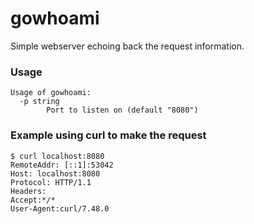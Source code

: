 # gowhoami

Simple webserver echoing back the request information. 

### Usage

```
Usage of gowhoami:
  -p string
    	Port to listen on (default "8080")
```


### Example using curl to make the request

```
$ curl localhost:8080
RemoteAddr: [::1]:53042
Host: localhost:8080
Protocol: HTTP/1.1
Headers:
Accept:*/*
User-Agent:curl/7.48.0
```

